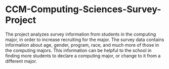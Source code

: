 # CCM-Computing-Sciences-Survey-Project

The project analyzes survey information from students in the computing major, in order to increase recruiting for the major. The survey data contains information about age, gender, program, race, and much more of those in the computing majors. This information can be helpful to the school in finding more students to declare a computing major, or change to it from a different major. 
